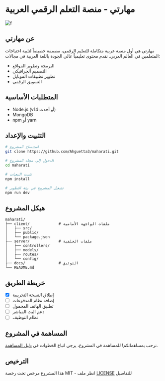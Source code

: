 # مهارتي - منصة التعلم الرقمي العربية 

![f](https://github.com/user-attachments/assets/3efca550-b2d0-41b2-a240-ff753fa02bc6)

## عن مهارتي 

مهارتي هي أول منصة عربية متكاملة للتعليم الرقمي، مصممة خصيصاً لتلبية احتياجات المتعلمين في العالم العربي. نقدم محتوى تعليمياً عالي الجودة باللغة العربية في مجالات:

- البرمجة وتطوير المواقع
- التصميم الجرافيكي
- تطوير تطبيقات الموبايل
- التسويق الرقمي

## المتطلبات الأساسية 

- Node.js (v14 أو أحدث)
- MongoDB
- npm أو yarn

## التثبيت والإعداد 

```bash
# استنساخ المشروع
git clone https://github.com/Ahguetta3/maharati.git

# الدخول إلى مجلد المشروع
cd maharati

# تثبيت التبعيات
npm install

# تشغيل المشروع في بيئة التطوير
npm run dev
```

## هيكل المشروع 

```
maharati/
├── client/             # ملفات الواجهة الأمامية
│   ├── src/
│   ├── public/
│   └── package.json
├── server/             # ملفات الخلفية
│   ├── controllers/
│   ├── models/
│   ├── routes/
│   └── config/
├── docs/               # التوثيق
└── README.md
```

## خريطة الطريق 

- [x] إطلاق النسخة التجريبية
- [ ] إضافة نظام المدفوعات
- [ ] تطبيق الهاتف المحمول
- [ ] دعم البث المباشر
- [ ] نظام التوظيف

## المساهمة في المشروع 

نرحب بمساهماتكم! للمساهمة في المشروع، يرجى اتباع الخطوات في [دليل المساهمة](CONTRIBUTING.md).

## الترخيص 

هذا المشروع مرخص تحت رخصة MIT - انظر ملف [LICENSE](LICENSE) للتفاصيل
